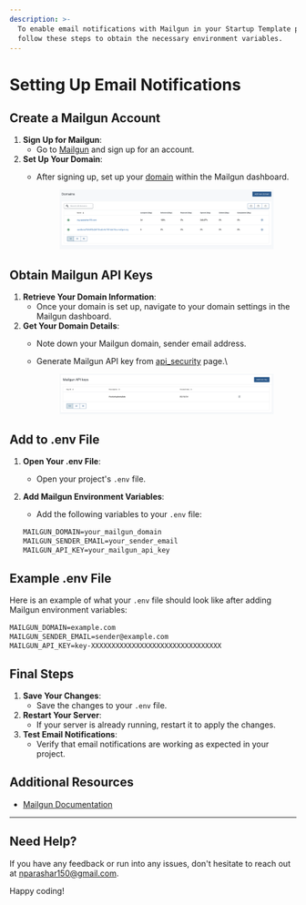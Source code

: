 ```yaml
---
description: >-
  To enable email notifications with Mailgun in your Startup Template project,
  follow these steps to obtain the necessary environment variables.
---
```


# Setting Up Email Notifications

## **Create a Mailgun Account**

1. **Sign Up for Mailgun**:
   * Go to [Mailgun](https://www.mailgun.com/) and sign up for an account.
2. **Set Up Your Domain**:
   *   After signing up, set up your [domain](https://app.mailgun.com/mg/sending/domains) within the Mailgun dashboard.

       <figure><img src="../.gitbook/assets/image (2).png" alt=""><figcaption></figcaption></figure>

## **Obtain Mailgun API Keys**

1. **Retrieve Your Domain Information**:
   * Once your domain is set up, navigate to your domain settings in the Mailgun dashboard.
2. **Get Your Domain Details**:
   * Note down your Mailgun domain, sender email address.
   *   Generate Mailgun API key from [api\_security](https://app.mailgun.com/settings/api\_security) page.\


       <figure><img src="../.gitbook/assets/image (3).png" alt=""><figcaption></figcaption></figure>

## **Add to .env File**

1. **Open Your .env File**:
   * Open your project's `.env` file.
2.  **Add Mailgun Environment Variables**:

    * Add the following variables to your `.env` file:

    ```env
    MAILGUN_DOMAIN=your_mailgun_domain
    MAILGUN_SENDER_EMAIL=your_sender_email
    MAILGUN_API_KEY=your_mailgun_api_key
    ```

## Example .env File

Here is an example of what your `.env` file should look like after adding Mailgun environment variables:

```env
MAILGUN_DOMAIN=example.com
MAILGUN_SENDER_EMAIL=sender@example.com
MAILGUN_API_KEY=key-XXXXXXXXXXXXXXXXXXXXXXXXXXXXXXXX
```

## Final Steps

1. **Save Your Changes**:
   * Save the changes to your `.env` file.
2. **Restart Your Server**:
   * If your server is already running, restart it to apply the changes.
3. **Test Email Notifications**:
   * Verify that email notifications are working as expected in your project.

## Additional Resources

* [Mailgun Documentation](https://documentation.mailgun.com/docs/mailgun/user-manual/sending-messages/#send-via-http)

***

## Need Help?

If you have any feedback or run into any issues, don't hesitate to reach out at [nparashar150@gmail.com](mailto:nparashar150@gmail.com).&#x20;

Happy coding!
